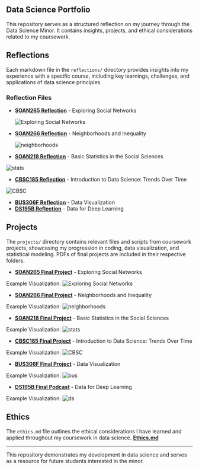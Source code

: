 ## Data Science Portfolio

This repository serves as a structured reflection on my journey through the Data Science Minor. It contains insights, projects, and ethical considerations related to my coursework.

## Reflections
Each markdown file in the `reflections/` directory provides insights into my experience with a specific course, including key learnings, challenges, and applications of data science principles.

### Reflection Files
- **[SOAN265 Reflection](reflections/SOAN265.md)** - Exploring Social Networks

  ![Exploring Social Networks](images/network.png)
  
- **[SOAN266 Reflection](reflections/SOAN266.md)** - Neighborhoods and Inequality

  ![neighborhoods](images/neighborhoods.webp)

- **[SOAN218 Reflection](reflections/SOAN218.md)** - Basic Statistics in the Social Sciences

![stats](images/Stats.jpg)
  
- **[CBSC185 Reflection](reflections/CBSC185.md)** - Introduction to Data Science: Trends Over Time

![CBSC](images/psych.jpg)
  
- **[BUS306F Reflection](reflections/BUS306F.md)** - Data Visualization
- **[DS195B Reflection](reflections/DS195B.md)** - Data for Deep Learning


## Projects
The `projects/` directory contains relevant files and scripts from coursework projects, showcasing my progression in coding, data visualization, and statistical modeling. PDFs of final projects are included in their respective folders.
- **[SOAN265 Final Project](projects/SOAN265.pdf)** - Exploring Social Networks

Example Visualization: 
   ![Exploring Social Networks](images/SOAN265image.png)
   
- **[SOAN266 Final Project](projects/SOAN266.pdf)** - Neighborhoods and Inequality
  
Example Visualization: 
   ![neighborhoods](images/SOAN266image.png)
   
- **[SOAN218 Final Project](projects/SOAN218.pdf)** - Basic Statistics in the Social Sciences

Example Visualization: 
  ![stats](images/SOAN218image.png)
  
- **[CBSC185 Final Project](projects/CBSC185.docx)** - Introduction to Data Science: Trends Over Time

Example Visualization: 
![CBSC](images/CBSC185image.png)

- **[BUS306F Final Project](projects/BUS306F.md)** - Data Visualization

Example Visualization:
 ![bus](images/BUS306.png)
  
- **[DS195B Final Podcast](projects/DS195B.md)** - Data for Deep Learning

Example Visualization:
 ![ds](images/DS.png)

## Ethics
The `ethics.md` file outlines the ethical considerations I have learned and applied throughout my coursework in data science.
**[Ethics.md](ethics/ethics.md)**

---

This repository demonstrates my development in data science and serves as a resource for future students interested in the minor.

